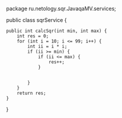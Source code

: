 package ru.netology.sqr.JavaqaMV.services;

public class sqrService {

    public int calcSqr(int min, int max) {
        int res = 0;
        for (int i = 10; i <= 99; i++) {
            int ii = i * i;
            if (ii >= min) {
                if (ii <= max) {
                    res++;
                }


            }
        }
        return res;
    }


}